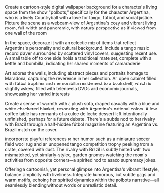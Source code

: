 Create a cartoon-style digital wallpaper background for a character's living space from the show "polbots," specifically for the character Argentina, who is a lively Countryball with a love for tango, fútbol, and social justice. Picture the scene as a webcam-view of Argentina's cozy and vibrant living room, full-width and panoramic, with natural perspective as if viewed from one wall of the room.

In the space, decorate it with an eclectic mix of items that reflect Argentina's personality and cultural background. Include a tango music record player surrounded by scattered vinyl covers, suggesting recent use. A small table off to one side holds a traditional mate set, complete with a kettle and bombilla, indicating her shared moments of camaraderie. 

Art adorns the walls, including abstract pieces and portraits homage to Maradona, capturing the reverence in her collection. An open cabinet filled with fútbol trophies and memorabilia reside next to a bookshelf, which is slightly askew, filled with telenovela DVDs and economic journals, showcasing her varied interests.

Create a sense of warmth with a plush sofa, draped casually with a blue and white checkered blanket, resonating with Argentina's national colors. A low coffee table has remnants of a dulce de leche dessert left intentionally unfinished, perhaps for a future debate. There's a subtle nod to her rivalry with Brazil through a half-hidden fútbol magazine featuring an Argentina vs. Brazil match on the cover.

Incorporate playful references to her humor, such as a miniature soccer field wool rug and an unopened tango competition trophy peeking from a crate, covered with dust. The rivalry with Brazil is subtly hinted with two mismatched, yet similarly-styled, garden gnomes watching the room's activities from opposite corners—a spirited nod to asado supremacy jokes.

Offering a cartoonish, yet personal glimpse into Argentina's vibrant lifestyle, balance simplicity with liveliness. Integrate humorous, but subtle gags and warm motifs, echoing her spirited dynamics within the polbots narrative—all seamlessly blending without words or unrealistic detail.